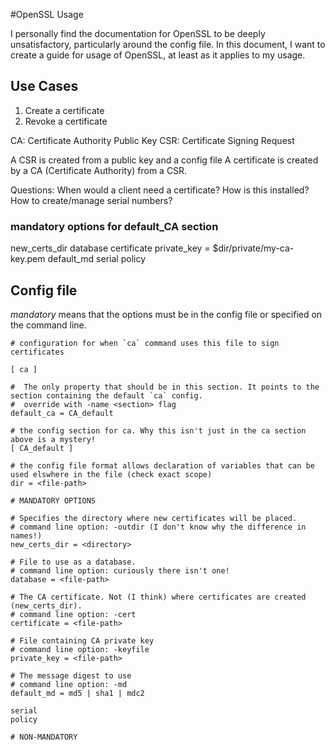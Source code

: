 #OpenSSL Usage

I personally find the documentation for OpenSSL to be deeply unsatisfactory, particularly around the config file. In this document, I want to create a guide for usage of OpenSSL, at least as it applies to my usage.



## Use Cases
1. Create a certificate
2. Revoke a certificate



CA: Certificate Authority
Public Key 
CSR: Certificate Signing Request

A CSR is created from a public key and a config file
A certificate is created by a CA (Certificate Authority) from a CSR.


Questions:
When would a client need a certificate?
How is this installed?
How to create/manage serial numbers?

### mandatory options for default_CA section
new_certs_dir
database
certificate
private_key = $dir/private/my-ca-key.pem
default_md
serial
policy

## Config file
*mandatory* means that the options must be in the config file or specified on the command line.

```
# configuration for when `ca` command uses this file to sign certificates

[ ca ]

#  The only property that should be in this section. It points to the section containing the default `ca` config.
#  override with -name <section> flag
default_ca = CA_default

# the config section for ca. Why this isn't just in the ca section above is a mystery!
[ CA_default ]

# the config file format allows declaration of variables that can be used elswhere in the file (check exact scope)
dir = <file-path>

# MANDATORY OPTIONS

# Specifies the directory where new certificates will be placed.
# command line option: -outdir (I don't know why the difference in names!)
new_certs_dir = <directory>

# File to use as a database.
# command line option: curiously there isn't one!
database = <file-path>

# The CA certificate. Not (I think) where certificates are created (new_certs_dir).
# command line option: -cert
certificate = <file-path>

# File containing CA private key
# command line option: -keyfile
private_key = <file-path>

# The message digest to use
# command line option: -md
default_md = md5 | sha1 | mdc2

serial
policy

# NON-MANDATORY

```




